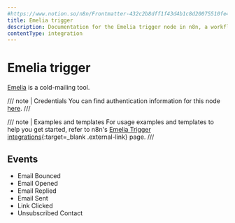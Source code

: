 ```yaml
---
#https://www.notion.so/n8n/Frontmatter-432c2b8dff1f43d4b1c8d20075510fe4
title: Emelia trigger
description: Documentation for the Emelia trigger node in n8n, a workflow automation platform. Includes details of operations and configuration, and links to examples and credentials information.
contentType: integration
---
```


# Emelia trigger

[Emelia](https://emelia.io) is a cold-mailing tool.

/// note | Credentials
You can find authentication information for this node [here](/integrations/builtin/credentials/emelia/).
///

///  note  | Examples and templates
For usage examples and templates to help you get started, refer to n8n's [Emelia Trigger integrations](https://n8n.io/integrations/emelia-trigger/){:target=_blank .external-link} page.
///

## Events

- Email Bounced
- Email Opened
- Email Replied
- Email Sent
- Link Clicked
- Unsubscribed Contact



